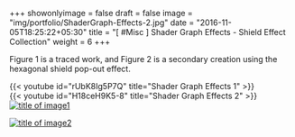 +++
showonlyimage = false
draft = false
image = "img/portfolio/ShaderGraph-Effects-2.jpg"
date = "2016-11-05T18:25:22+05:30"
title = "[ #Misc ] Shader Graph Effects - Shield Effect Collection"
weight = 6
+++

Figure 1 is a traced work, and Figure 2 is a secondary creation using the hexagonal shield pop-out effect.
<!--more-->

{{< youtube id="rUbK8Ig5P7Q" title="Shader Graph Effects 1" >}}
\
{{< youtube id="H18ceH9K5-8" title="Shader Graph Effects 2" >}}
\
[![title of image1][1]][1]

[![title of image2][2]][2]

[1]: /img/portfolio/ShaderGraph-Effects-1.jpg
[2]: /img/portfolio/ShaderGraph-Effects-2.jpg

